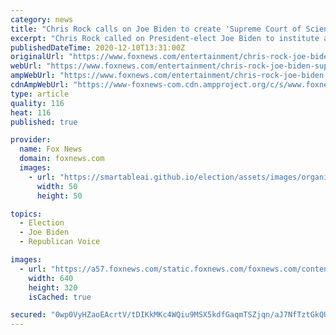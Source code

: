 ```yaml
---
category: news
title: "Chris Rock calls on Joe Biden to create 'Supreme Court of Science' to handle any crisis like the coronavirus"
excerpt: "Chris Rock called on President-elect Joe Biden to institute a fourth branch of government dedicated to science in order to combat another crisis like the coronavirus pandemic in a bipartisan way."
publishedDateTime: 2020-12-10T13:31:00Z
originalUrl: "https://www.foxnews.com/entertainment/chris-rock-joe-biden-supreme-court-science-crisis-coronavirus"
webUrl: "https://www.foxnews.com/entertainment/chris-rock-joe-biden-supreme-court-science-crisis-coronavirus"
ampWebUrl: "https://www.foxnews.com/entertainment/chris-rock-joe-biden-supreme-court-science-crisis-coronavirus.amp"
cdnAmpWebUrl: "https://www-foxnews-com.cdn.ampproject.org/c/s/www.foxnews.com/entertainment/chris-rock-joe-biden-supreme-court-science-crisis-coronavirus.amp"
type: article
quality: 116
heat: 116
published: true

provider:
  name: Fox News
  domain: foxnews.com
  images:
    - url: "https://smartableai.github.io/election/assets/images/organizations/foxnews.com-50x50.jpg"
      width: 50
      height: 50

topics:
  - Election
  - Joe Biden
  - Republican Voice

images:
  - url: "https://a57.foxnews.com/static.foxnews.com/foxnews.com/content/uploads/2020/05/640/320/Chris-Rock.jpg?ve=1&tl=1"
    width: 640
    height: 320
    isCached: true

secured: "0wp0VyHZaoEAcrtV/tDIKkMKc4WQiu9MSX5kdfGaqmTSZjqn/aJ7NfTztGkQUn3Su63w2Li7rFOZwn29Cc5rZNlWNtnLDBg+8G3IUrpbksxW3CXHeArqkZZ0QGi8FvEVMDE0/j9IYEfWc+Eo0mJzPtuYCzSfGkQ3Xba8qm3ThDFng1wE7RqkuJGBBfrxTTjiRZPhsZKwIIS3MHSr6GPU14wl9uMH6GPpXZR5nueam/p1Kscwm3+TvwXFkzmfdcLFo3N9i10q4gjpMvysxjnaneDEKeTAWq8GeciENP9mHot3ZT8HKcLVWogATUxL1tGiPLaRGbJ0TS9wmXb8jONaK/Gi1JL/PZiS6ofAUJYlDso=;Rt9WlIFq7ID4EyoXtIzymA=="
---
```


